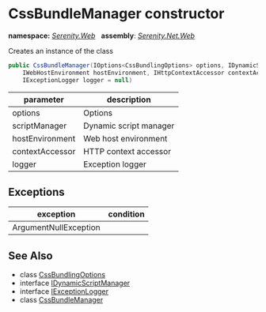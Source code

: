 # CssBundleManager constructor
**namespace:** *[Serenity.Web](../../README.md#serenity.web-namespace)*   **assembly**: *[Serenity.Net.Web](../../README.md)*

Creates an instance of the class

```csharp
public CssBundleManager(IOptions<CssBundlingOptions> options, IDynamicScriptManager scriptManager, 
    IWebHostEnvironment hostEnvironment, IHttpContextAccessor contextAccessor = null, 
    IExceptionLogger logger = null)
```

| parameter | description |
| --- | --- |
| options | Options |
| scriptManager | Dynamic script manager |
| hostEnvironment | Web host environment |
| contextAccessor | HTTP context accessor |
| logger | Exception logger |

## Exceptions

| exception | condition |
| --- | --- |
| ArgumentNullException |  |

## See Also

* class [CssBundlingOptions](../CssBundlingOptions.md)
* interface [IDynamicScriptManager](../IDynamicScriptManager.md)
* interface [IExceptionLogger](../Serenity.Net.Core/../../Serenity.Abstractions/IExceptionLogger.md)
* class [CssBundleManager](../CssBundleManager.md)